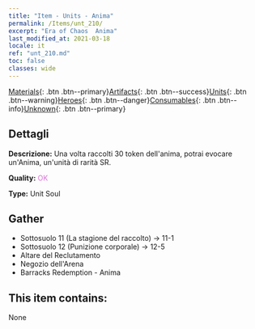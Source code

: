 ```yaml
---
title: "Item - Units - Anima"
permalink: /Items/unt_210/
excerpt: "Era of Chaos  Anima"
last_modified_at: 2021-03-18
locale: it
ref: "unt_210.md"
toc: false
classes: wide
---
```

 [Materials](/it/Items/){: .btn .btn--primary}[Artifacts](/it/Items/Artifacts/){: .btn .btn--success}[Units](/it/Items/Units/){: .btn .btn--warning}[Heroes](/it/Items/Heroes/){: .btn .btn--danger}[Consumables](/it/Items/Consumables/){: .btn .btn--info}[Unknown](/it/Items/Unknown/){: .btn .btn--primary}

## Dettagli
 **Descrizione:** Una volta raccolti 30 token dell'anima, potrai evocare un'Anima, un'unità di rarità SR.

 **Quality:** <span style="color: #DA70D6">OK</span>

 **Type:** Unit Soul

## Gather

*    Sottosuolo 11 (La stagione del raccolto) -> 11-1 
*    Sottosuolo 12 (Punizione corporale) -> 12-5 
*    Altare del Reclutamento 
*    Negozio dell'Arena 
*    Barracks Redemption - Anima 

## This item contains:

  None

